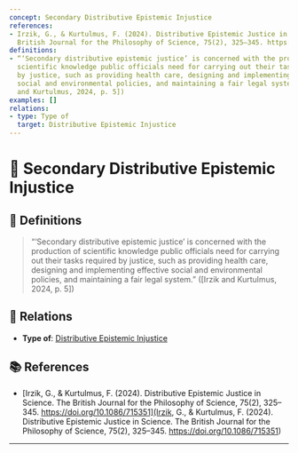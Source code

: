 ```yaml
---
concept: Secondary Distributive Epistemic Injustice
references:
- Irzik, G., & Kurtulmus, F. (2024). Distributive Epistemic Justice in Science. The
  British Journal for the Philosophy of Science, 75(2), 325–345. https://doi.org/10.1086/715351
definitions:
- “‘Secondary distributive epistemic justice’ is concerned with the production of
  scientific knowledge public officials need for carrying out their tasks required
  by justice, such as providing health care, designing and implementing effective
  social and environmental policies, and maintaining a fair legal system.” ([Irzik
  and Kurtulmus, 2024, p. 5])
examples: []
relations:
- type: Type of
  target: Distributive Epistemic Injustice
---
```


# 🧠 Secondary Distributive Epistemic Injustice

## 📖 Definitions

> “‘Secondary distributive epistemic justice’ is concerned with the production of scientific knowledge public officials need for carrying out their tasks required by justice, such as providing health care, designing and implementing effective social and environmental policies, and maintaining a fair legal system.” ([Irzik and Kurtulmus, 2024, p. 5])

## 🔗 Relations

- **Type of**: [Distributive Epistemic Injustice](./distributive-epistemic-injustice.md)

## 📚 References

- [Irzik, G., & Kurtulmus, F. (2024). Distributive Epistemic Justice in Science. The British Journal for the Philosophy of Science, 75(2), 325–345. https://doi.org/10.1086/715351](Irzik, G., & Kurtulmus, F. (2024). Distributive Epistemic Justice in Science. The British Journal for the Philosophy of Science, 75(2), 325–345. https://doi.org/10.1086/715351)


---

<script src="https://giscus.app/client.js"
        data-repo="natesheehan/conceptcartography"
        data-repo-id="R_kgDOPB5QiQ"
        data-category="General"
        data-category-id="DIC_kwDOPB5Qic4CsAxd"
        data-mapping="pathname"
        data-strict="0"
        data-reactions-enabled="1"
        data-emit-metadata="0"
        data-input-position="bottom"
        data-theme="catppuccin_mocha"
        data-lang="en"
        crossorigin="anonymous"
        async>
</script>
